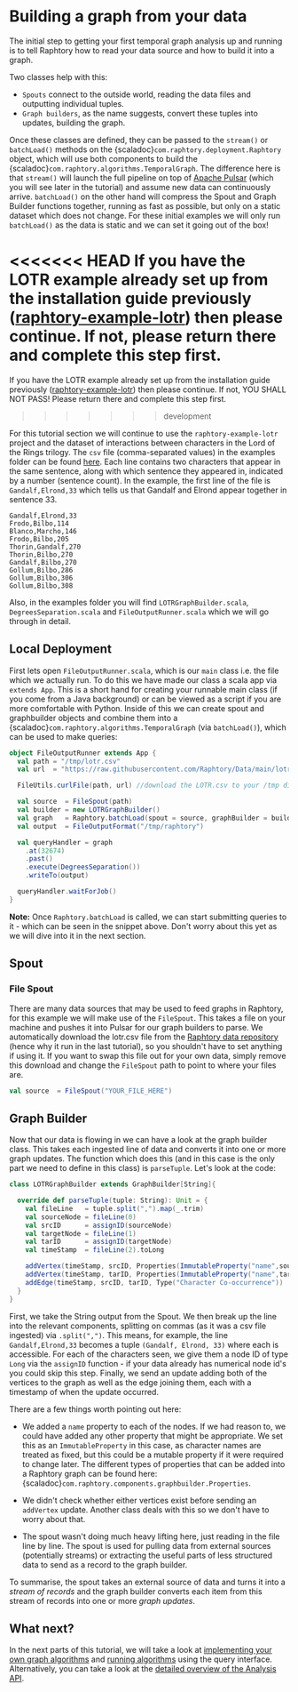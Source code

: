 # Building a graph from your data

The initial step to getting your first temporal graph analysis up and running is to tell Raphtory how to read your data source and how to build it into a graph. 

Two classes help with this:

- `Spouts` connect to the outside world, reading the data files and outputting individual tuples.
- `Graph builders`, as the name suggests, convert these tuples into updates, building the graph.

Once these classes are defined, they can be passed to the `stream()` or `batchLoad()` methods on the {scaladoc}`com.raphtory.deployment.Raphtory` object, which will use both components to build the {scaladoc}`com.raphtory.algorithms.TemporalGraph`. The difference here is that `stream()` will launch the full pipeline on top of [Apache Pulsar](https://pulsar.apache.org) (which you will see later in the tutorial) and assume new data can continuously arrive. `batchLoad()` on the other hand will compress the Spout and Graph Builder functions together, running as fast as possible, but only on a static dataset which does not change. For these initial examples we will only run `batchLoad()` as the data is static and we can set it going out of the box!

<<<<<<< HEAD
If you have the LOTR example already set up from the installation guide previously ([raphtory-example-lotr](https://github.com/Raphtory/Raphtory/tree/master/examples/raphtory-example-lotr)) then please continue. If not, please return there and complete this step first.  
=======
If you have the LOTR example already set up from the installation guide previously ([raphtory-example-lotr](https://github.com/Raphtory/Raphtory/tree/master/examples/raphtory-example-lotr)) then please continue. If not, YOU SHALL NOT PASS! Please return there and complete this step first.  
>>>>>>> development

For this tutorial section we will continue to use the `raphtory-example-lotr` project and the dataset of interactions between characters in the Lord of the Rings trilogy. The `csv` file (comma-separated values) in the examples folder can be found [here](https://github.com/Raphtory/Data/blob/main/lotr.csv). Each line contains two characters that appear in the same sentence, along with which sentence they appeared in, indicated by a number (sentence count). In the example, the first line of the file is `Gandalf,Elrond,33` which tells us that Gandalf and Elrond appear together in sentence 33.  

```
Gandalf,Elrond,33
Frodo,Bilbo,114
Blanco,Marcho,146
Frodo,Bilbo,205
Thorin,Gandalf,270
Thorin,Bilbo,270
Gandalf,Bilbo,270
Gollum,Bilbo,286
Gollum,Bilbo,306
Gollum,Bilbo,308
```

Also, in the examples folder you will find `LOTRGraphBuilder.scala`, `DegreesSeparation.scala` and `FileOutputRunner.scala` which we will go through in detail. 

## Local Deployment
First lets open `FileOutputRunner.scala`, which is our `main` class i.e. the file which we actually run. To do this we have made our class a scala app via `extends App`. This is a short hand for creating your runnable main class (if you come from a Java background) or can be viewed as a script if you are more comfortable with Python. Inside of this we can create spout and graphbuilder objects and combine them into a {scaladoc}`com.raphtory.algorithms.TemporalGraph` (via `batchLoad()`), which can be used to make queries:

````scala
object FileOutputRunner extends App {
  val path = "/tmp/lotr.csv"
  val url  = "https://raw.githubusercontent.com/Raphtory/Data/main/lotr.csv"

  FileUtils.curlFile(path, url) //download the LOTR.csv to your /tmp directory

  val source  = FileSpout(path)
  val builder = new LOTRGraphBuilder()
  val graph   = Raphtory.batchLoad(spout = source, graphBuilder = builder)
  val output  = FileOutputFormat("/tmp/raphtory")

  val queryHandler = graph
    .at(32674)
    .past()
    .execute(DegreesSeparation())
    .writeTo(output)

  queryHandler.waitForJob()
}
````

**Note:** Once `Raphtory.batchLoad` is called, we can start submitting queries to it - which can be seen in the snippet above. Don't worry about this yet as we will dive into it in the next section.

## Spout

### File Spout
There are many data sources that may be used to feed graphs in Raphtory, for this example we will make use of the `FileSpout`. This takes a file on your machine and pushes it into Pulsar for our graph builders to parse. We automatically download the lotr.csv file from the [Raphtory data repository](https://github.com/Raphtory/Data) (hence why it run in the last tutorial), so you shouldn't have to set anything if using it. If you want to swap this file out for your own data, simply remove this download and change the `FileSpout` path to point to where your files are.

```scala 
val source  = FileSpout("YOUR_FILE_HERE")
```

## Graph Builder

Now that our data is flowing in we can have a look at the graph builder class. This takes each ingested line of data and converts it into one or more graph updates. The function which does this (and in this case is the only part we need to define in this class) is `parseTuple`. Let's look at the code:

```scala
class LOTRGraphBuilder extends GraphBuilder[String]{

  override def parseTuple(tuple: String): Unit = {
    val fileLine   = tuple.split(",").map(_.trim)
    val sourceNode = fileLine(0)
    val srcID      = assignID(sourceNode)
    val targetNode = fileLine(1)
    val tarID      = assignID(targetNode)
    val timeStamp  = fileLine(2).toLong

    addVertex(timeStamp, srcID, Properties(ImmutableProperty("name",sourceNode)), Type("Character"))
    addVertex(timeStamp, tarID, Properties(ImmutableProperty("name",targetNode)), Type("Character"))
    addEdge(timeStamp, srcID, tarID, Type("Character Co-occurrence"))
  }
}
```

First, we take the String output from the Spout. We then break up the line into the relevant components, splitting on commas (as it was a csv file ingested) via `.split(",")`. This means, for example, the line `Gandalf,Elrond,33` becomes a tuple `(Gandalf, Elrond, 33)` where each is accessible. For each of the characters seen, we give them a node ID of type `Long` via the `assignID` function - if your data already has numerical node id's you could skip this step. Finally, we send an update adding both of the vertices to the graph as well as the edge joining them, each with a timestamp of when the update occurred.

There are a few things worth pointing out here:

* We added a `name` property to each of the nodes. If we had reason to, we could have added any other property that might be appropriate. We set this as an `ImmutableProperty` in this case, as character names are treated as fixed, but this could be a mutable property if it were required to change later. The different types of properties that can be added into a Raphtory graph can be found here: {scaladoc}`com.raphtory.components.graphbuilder.Properties`.

* We didn't check whether either vertices exist before sending an `addVertex` update. Another class deals with this so we don't have to worry about that.

* The spout wasn't doing much heavy lifting here, just reading in the file line by line. The spout is used for pulling data from external sources (potentially streams) or extracting the useful parts of less structured data to send as a record to the graph builder.

To summarise, the spout takes an external source of data and turns it into a _stream of records_ and the graph builder converts each item from this stream of records into one or more _graph updates_.

## What next?

In the next parts of this tutorial, we will take a look at [implementing your own graph algorithms](../Analysis/LOTR_six_degrees.md) 
and [running algorithms](../Analysis/queries.md) using the query interface. Alternatively, you can take a look at the 
[detailed overview of the Analysis API](../Analysis/analysis-explained.md).



